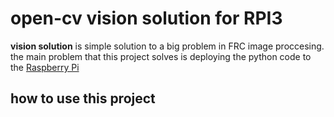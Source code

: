 # open-cv vision solution for RPI3
**vision solution** is simple solution to a big problem in FRC image proccesing.
the main problem that this project solves is deploying the python code to the [Raspberry Pi](https://www.raspberrypi.org/)

## how to use this project

